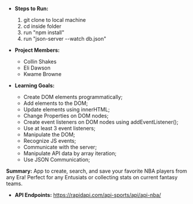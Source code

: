 * **Steps to Run:**
  1. git clone to local machine
  2. cd inside folder
  3. run "npm install"
  4. run "json-server --watch db.json"

* **Project Members:**
  * Collin Shakes
  * Eli Dawson
  * Kwame Browne

* **Learning Goals:**
  * Create DOM elements programmatically;
  * Add elements to the DOM;
  * Update elements using innerHTML;
  * Change Properties on DOM nodes;
  * Create event listeners on DOM nodes using addEventListener();
  * Use at least 3 event listeners;
  * Manipulate the DOM;
  * Recognize JS events;
  * Communicate with the server;
  * Manipulate API data by array iteration;
  * Use JSON Communication;

**Summary:**
App to create, search, and save your favorite NBA players from any Era! Perfect for any Entusiats or collecting stats on current fantasy teams. 

* **API Endpoints:**
https://rapidapi.com/api-sports/api/api-nba/

